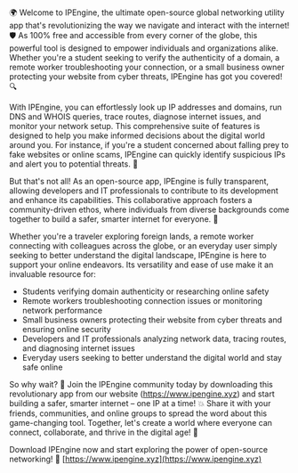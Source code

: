 🌍 Welcome to IPEngine, the ultimate open-source global networking utility app that's revolutionizing the way we navigate and interact with the internet! 🛡️ As 100% free and accessible from every corner of the globe, this powerful tool is designed to empower individuals and organizations alike. Whether you're a student seeking to verify the authenticity of a domain, a remote worker troubleshooting your connection, or a small business owner protecting your website from cyber threats, IPEngine has got you covered! 🔍

With IPEngine, you can effortlessly look up IP addresses and domains, run DNS and WHOIS queries, trace routes, diagnose internet issues, and monitor your network setup. This comprehensive suite of features is designed to help you make informed decisions about the digital world around you. For instance, if you're a student concerned about falling prey to fake websites or online scams, IPEngine can quickly identify suspicious IPs and alert you to potential threats. 🚀

But that's not all! As an open-source app, IPEngine is fully transparent, allowing developers and IT professionals to contribute to its development and enhance its capabilities. This collaborative approach fosters a community-driven ethos, where individuals from diverse backgrounds come together to build a safer, smarter internet for everyone. 📡

Whether you're a traveler exploring foreign lands, a remote worker connecting with colleagues across the globe, or an everyday user simply seeking to better understand the digital landscape, IPEngine is here to support your online endeavors. Its versatility and ease of use make it an invaluable resource for:

* Students verifying domain authenticity or researching online safety
* Remote workers troubleshooting connection issues or monitoring network performance
* Small business owners protecting their website from cyber threats and ensuring online security
* Developers and IT professionals analyzing network data, tracing routes, and diagnosing internet issues
* Everyday users seeking to better understand the digital world and stay safe online

So why wait? 🚀 Join the IPEngine community today by downloading this revolutionary app from our website (https://www.ipengine.xyz) and start building a safer, smarter internet – one IP at a time! 💥 Share it with your friends, communities, and online groups to spread the word about this game-changing tool. Together, let's create a world where everyone can connect, collaborate, and thrive in the digital age! 🌟

Download IPEngine now and start exploring the power of open-source networking! 🔗 [https://www.ipengine.xyz](https://www.ipengine.xyz)
